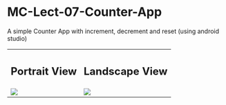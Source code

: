 # MC-Lect-07-Counter-App
A simple Counter App with increment, decrement and reset (using android studio)

<table> 
  <tr>
    <td> <h2>Portrait View</h2> </td>
    <td> <h2>Landscape View</h2> </td>
  </tr>
  <tr>
    <td>
      <img src="https://user-images.githubusercontent.com/79749919/185798895-070ce3a4-f6f6-4547-ae41-dfdaf3d4aeb9.png">
    </td>
    <td>
      <img src="https://user-images.githubusercontent.com/79749919/185798906-e4efdd01-6b24-4af8-849b-c64cd3cf3645.png">
    </td>
  </tr>
</table>

